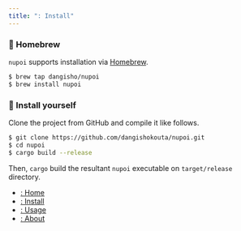 ```yaml
---
title: ": Install"
---
```


### :beer: Homebrew

`nupoi` supports installation via [Homebrew](https://brew.sh/).

```sh
$ brew tap dangisho/nupoi
$ brew install nupoi
```

### :muscle: Install yourself

Clone the project from GitHub and compile it like follows.

```sh
$ git clone https://github.com/dangishokouta/nupoi.git
$ cd nupoi
$ cargo build --release
```

Then, `cargo` build the resultant `nupoi` executable on `target/release` directory.

* [: Home](../)
* [: Install](./)
* [: Usage](../usage)
* [: About](../about)
